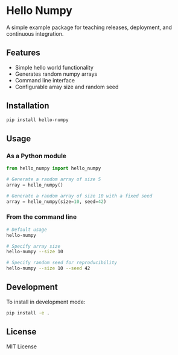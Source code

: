# Hello Numpy

A simple example package for teaching releases, deployment, and continuous integration.

## Features

- Simple hello world functionality
- Generates random numpy arrays
- Command line interface
- Configurable array size and random seed

## Installation

```bash
pip install hello-numpy
```

## Usage

### As a Python module

```python
from hello_numpy import hello_numpy

# Generate a random array of size 5
array = hello_numpy()

# Generate a random array of size 10 with a fixed seed
array = hello_numpy(size=10, seed=42)
```

### From the command line

```bash
# Default usage
hello-numpy

# Specify array size
hello-numpy --size 10

# Specify random seed for reproducibility
hello-numpy --size 10 --seed 42
```

## Development

To install in development mode:

```bash
pip install -e .
```

## License

MIT License
